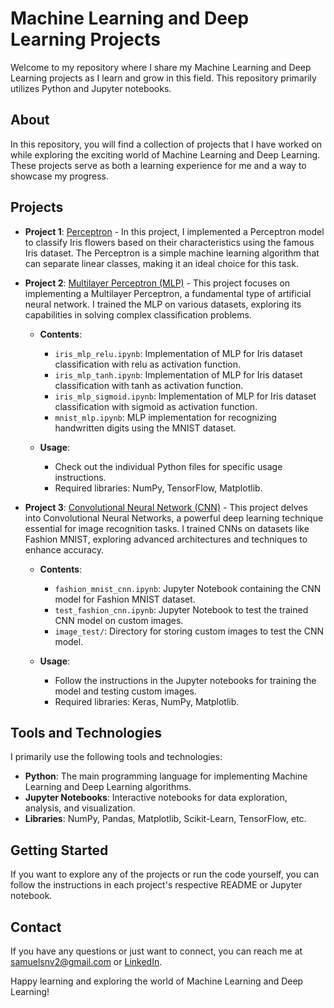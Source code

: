 # Machine Learning and Deep Learning Projects

Welcome to my repository where I share my Machine Learning and Deep Learning projects as I learn and grow in this field. This repository primarily utilizes Python and Jupyter notebooks.

## About

In this repository, you will find a collection of projects that I have worked on while exploring the exciting world of Machine Learning and Deep Learning. These projects serve as both a learning experience for me and a way to showcase my progress.

## Projects

- **Project 1**: [Perceptron](https://github.com/Samuelsnv2/ML-learning/tree/main/Perceptron) - In this project, I implemented a Perceptron model to classify Iris flowers based on their characteristics using the famous Iris dataset. The Perceptron is a simple machine learning algorithm that can separate linear classes, making it an ideal choice for this task.

- **Project 2**: [Multilayer Perceptron (MLP)](https://github.com/Samuelsnv2/ML-learning/tree/main/MLP) - This project focuses on implementing a Multilayer Perceptron, a fundamental type of artificial neural network. I trained the MLP on various datasets, exploring its capabilities in solving complex classification problems.

   - **Contents**:
     - `iris_mlp_relu.ipynb`: Implementation of MLP for Iris dataset classification with relu as activation function.
     - `iris_mlp_tanh.ipynb`: Implementation of MLP for Iris dataset classification with tanh as activation function.
     - `iris_mlp_sigmoid.ipynb`: Implementation of MLP for Iris dataset classification with sigmoid as activation function.
     - `mnist_mlp.ipynb`: MLP implementation for recognizing handwritten digits using the MNIST dataset.
     
   - **Usage**:
     - Check out the individual Python files for specific usage instructions.
     - Required libraries: NumPy, TensorFlow, Matplotlib.

- **Project 3**: [Convolutional Neural Network (CNN)](https://github.com/Samuelsnv2/ML-learning/tree/main/CNN) - This project delves into Convolutional Neural Networks, a powerful deep learning technique essential for image recognition tasks. I trained CNNs on datasets like Fashion MNIST, exploring advanced architectures and techniques to enhance accuracy.

   - **Contents**:
     - `fashion_mnist_cnn.ipynb`: Jupyter Notebook containing the CNN model for Fashion MNIST dataset.
     - `test_fashion_cnn.ipynb`: Jupyter Notebook to test the trained CNN model on custom images.
     - `image_test/`: Directory for storing custom images to test the CNN model.
     
   - **Usage**:
     - Follow the instructions in the Jupyter notebooks for training the model and testing custom images.
     - Required libraries: Keras, NumPy, Matplotlib.

## Tools and Technologies

I primarily use the following tools and technologies:

- **Python**: The main programming language for implementing Machine Learning and Deep Learning algorithms.
- **Jupyter Notebooks**: Interactive notebooks for data exploration, analysis, and visualization.
- **Libraries**: NumPy, Pandas, Matplotlib, Scikit-Learn, TensorFlow, etc.

## Getting Started

If you want to explore any of the projects or run the code yourself, you can follow the instructions in each project's respective README or Jupyter notebook.

## Contact

If you have any questions or just want to connect, you can reach me at [samuelsnv2@gmail.com](mailto:samuelsnv2@gmail.com) or [LinkedIn](https://www.linkedin.com/in/samuel-s-n-viana/).

Happy learning and exploring the world of Machine Learning and Deep Learning!
